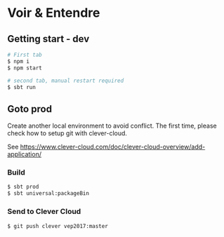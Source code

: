 # Voir & Entendre

## Getting start - dev

```bash
# First tab
$ npm i
$ npm start

# second tab, manual restart required
$ sbt run
```

## Goto prod

Create another local environment to avoid conflict.
The first time, please check how to setup git with clever-cloud.

See https://www.clever-cloud.com/doc/clever-cloud-overview/add-application/

### Build

```bash
$ sbt prod
$ sbt universal:packageBin
```

### Send to Clever Cloud

```bash
$ git push clever vep2017:master
```